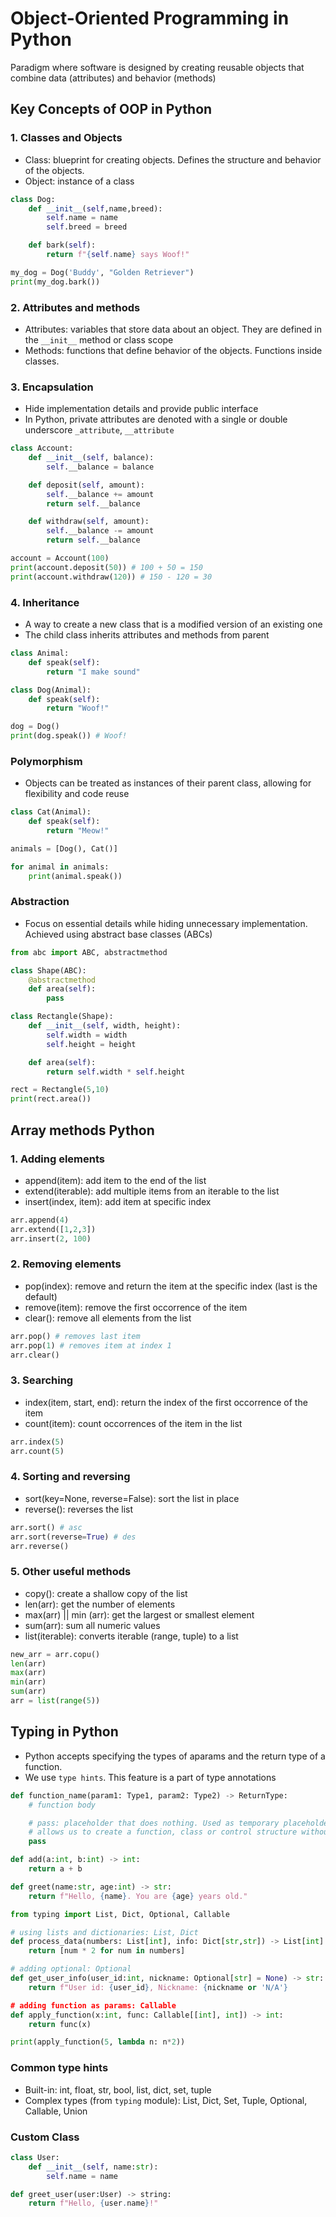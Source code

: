 # Object-Oriented Programming in Python

Paradigm where software is designed by creating reusable objects that combine data (attributes) and behavior (methods)

## Key Concepts of OOP in Python

### 1. Classes and Objects

- Class: blueprint for creating objects. Defines the structure and behavior of the objects.
- Object: instance of a class

```python
class Dog:
    def __init__(self,name,breed):
        self.name = name
        self.breed = breed

    def bark(self):
        return f"{self.name} says Woof!"

my_dog = Dog('Buddy', "Golden Retriever")
print(my_dog.bark())
```

### 2. Attributes and methods

- Attributes: variables that store data about an object. They are defined in the `__init__` method or class scope
- Methods: functions that define behavior of the objects. Functions inside classes.

### 3. Encapsulation

- Hide implementation details and provide public interface
- In Python, private attributes are denoted with a single or double underscore `_attribute`, `__attribute`

```py
class Account:
    def __init__(self, balance):
        self.__balance = balance

    def deposit(self, amount):
        self.__balance += amount
        return self.__balance

    def withdraw(self, amount):
        self.__balance -= amount
        return self.__balance

account = Account(100)
print(account.deposit(50)) # 100 + 50 = 150
print(account.withdraw(120)) # 150 - 120 = 30
```

### 4. Inheritance

- A way to create a new class that is a modified version of an existing one
- The child class inherits attributes and methods from parent

```py
class Animal:
    def speak(self):
        return "I make sound"

class Dog(Animal):
    def speak(self):
        return "Woof!"

dog = Dog()
print(dog.speak()) # Woof!
```

### Polymorphism

- Objects can be treated as instances of their parent class, allowing for flexibility and code reuse

```py
class Cat(Animal):
    def speak(self):
        return "Meow!"

animals = [Dog(), Cat()]

for animal in animals:
    print(animal.speak())
```

### Abstraction

- Focus on essential details while hiding unnecessary implementation. Achieved using abstract base classes (ABCs)

```py
from abc import ABC, abstractmethod

class Shape(ABC):
    @abstractmethod
    def area(self):
        pass

class Rectangle(Shape):
    def __init__(self, width, height):
        self.width = width
        self.height = height

    def area(self):
        return self.width * self.height

rect = Rectangle(5,10)
print(rect.area())
```

## Array methods Python

### 1. Adding elements

- append(item): add item to the end of the list
- extend(iterable): add multiple items from an iterable to the list
- insert(index, item): add item at specific index

```py
arr.append(4)
arr.extend([1,2,3])
arr.insert(2, 100)
```

### 2. Removing elements

- pop(index): remove and return the item at the specific index (last is the default)
- remove(item): remove the first occorrence of the item
- clear(): remove all elements from the list

```py
arr.pop() # removes last item
arr.pop(1) # removes item at index 1
arr.clear()
```

### 3. Searching

- index(item, start, end): return the index of the first occorrence of the item
- count(item): count occorrences of the item in the list

```py
arr.index(5)
arr.count(5)
```

### 4. Sorting and reversing

- sort(key=None, reverse=False): sort the list in place
- reverse(): reverses the list

```py
arr.sort() # asc
arr.sort(reverse=True) # des
arr.reverse()
```

### 5. Other useful methods

- copy(): create a shallow copy of the list
- len(arr): get the number of elements
- max(arr) || min (arr): get the largest or smallest element
- sum(arr): sum all numeric values
- list(iterable): converts iterable (range, tuple) to a list

```py
new_arr = arr.copu()
len(arr)
max(arr)
min(arr)
sum(arr)
arr = list(range(5))
```

## Typing in Python

- Python accepts specifying the types of aparams and the return type of a function.
- We use `type hints`. This feature is a part of type annotations

```py
def function_name(param1: Type1, param2: Type2) -> ReturnType:
    # function body

    # pass: placeholder that does nothing. Used as temporary placeholder
    # allows us to create a function, class or control structure without any actual code inside
    pass

def add(a:int, b:int) -> int:
    return a + b

def greet(name:str, age:int) -> str:
    return f"Hello, {name}. You are {age} years old."

from typing import List, Dict, Optional, Callable

# using lists and dictionaries: List, Dict
def process_data(numbers: List[int], info: Dict[str,str]) -> List[int]:
    return [num * 2 for num in numbers]

# adding optional: Optional
def get_user_info(user_id:int, nickname: Optional[str] = None) -> str:
    return f"User id: {user_id}, Nickname: {nickname or 'N/A'}

# adding function as params: Callable
def apply_function(x:int, func: Callable[[int], int]) -> int:
    return func(x)

print(apply_function(5, lambda n: n*2))
```

### Common type hints

- Built-in: int, float, str, bool, list, dict, set, tuple
- Complex types (from `typing` module): List, Dict, Set, Tuple, Optional, Callable, Union

### Custom Class

```py
class User:
    def __init__(self, name:str):
        self.name = name

def greet_user(user:User) -> string:
    return f"Hello, {user.name}!"
```
